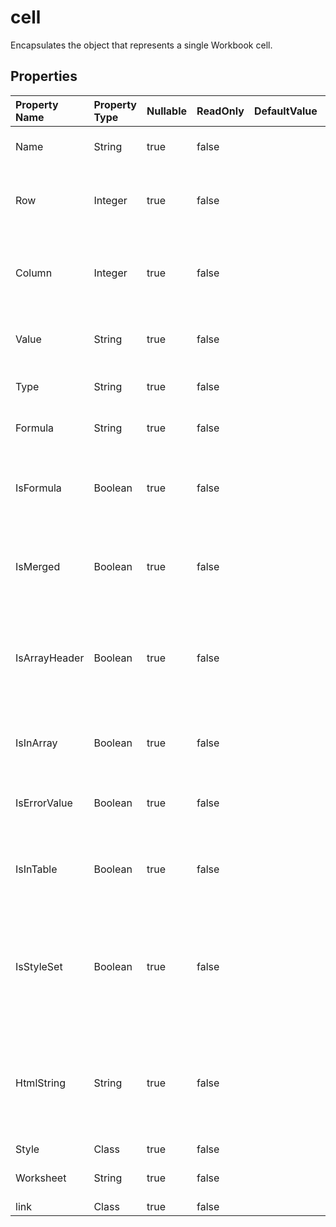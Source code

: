 # **cell**

Encapsulates the object that represents a single Workbook cell. 

## **Properties**

| Property Name | Property Type | Nullable |  ReadOnly | DefaultValue | Description | 
| :- | :- | :- |:- |  :- | :- |
|Name|String|true|false |  |Gets the name of the cell.|
|Row|Integer|true|false |  |Gets row number (zero based) of the cell.|
|Column|Integer|true|false |  |Gets column number (zero based) of the cell.|
|Value|String|true|false |  |Gets the value contained in this cell.|
|Type|String|true|false |  |Represents cell value type.|
|Formula|String|true|false |  |Gets or sets a formula of the .|
|IsFormula|Boolean|true|false |  |Represents if the specified cell contains formula.|
|IsMerged|Boolean|true|false |  |Checks if a cell is part of a merged range or not.|
|IsArrayHeader|Boolean|true|false |  |Indicates the cell's formula is and array formula                         and it is the first cell of the array.|
|IsInArray|Boolean|true|false |  |Indicates whether the cell formula is an array formula.|
|IsErrorValue|Boolean|true|false |  |Checks if the value of this cell is an error.|
|IsInTable|Boolean|true|false |  |Indicates whether this cell is part of table formula.|
|IsStyleSet|Boolean|true|false |  |Indicates if the cell's style is set. If return false, it means this cell has a default cell format.|
|HtmlString|String|true|false |  |Gets and sets the html string which contains data and some formats in this cell.|
|Style|Class|true|false |  ||
|Worksheet|String|true|false |  |Gets the parent worksheet.|
|link|Class|true|false |  ||


